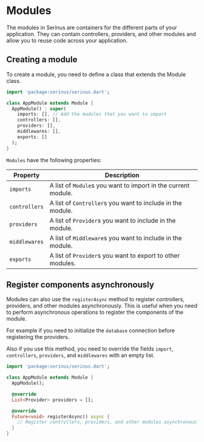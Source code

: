 # Modules

The modules in Serinus are containers for the different parts of your application. They can contain controllers,  providers, and other modules and allow you to reuse code across your application.

## Creating a module

To create a module, you need to define a class that extends the Module class.

```dart
import 'package:serinus/serinus.dart';

class AppModule extends Module {
  AppModule() : super(
    imports: [], // Add the modules that you want to import
    controllers: [],
    providers: [],
    middlewares: [],
    exports: []
  );
}
```

`Modules` have the following properties:

| Property | Description |
| --- | --- |
| `imports` | A list of `Module`s you want to import in the current module. |
| `controllers` | A list of `Controller`s you want to include in the module. |
| `providers` | A list of `Provider`s you want to include in the module. |
| `middlewares` | A list of `Middleware`s you want to include in the module. |
| `exports` | A list of `Provider`s you want to export to other modules. |

## Register components asynchronously

Modules can also use the `registerAsync` method to register controllers, providers, and other modules asynchronously. This is useful when you need to perform asynchronous operations to register the components of the module.

For example if you need to initialize the `database` connection before registering the providers.

Also if you use this method, you need to override the fields `import`, `controllers`, `providers`, and `middlewares` with an empty list.

```dart
import 'package:serinus/serinus.dart';

class AppModule extends Module {
  AppModule();

  @override
  List<Provider> providers = [];

  @override
  Future<void> registerAsync() async {
    // Register controllers, providers, and other modules asynchronously
  }
}
```
